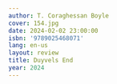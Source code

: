 ```yaml
---
author: T. Coraghessan Boyle
cover: 154.jpg
date: 2024-02-02 23:00:00
isbn: '9789025468071'
lang: en-us
layout: review
title: Duyvels End
year: 2024
---
```


